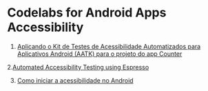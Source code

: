# Codelabs for Android Apps Accessibility

1. [Aplicando o Kit de Testes de Acessibilidade Automatizados para Aplicativos Android (AATK) para o projeto do app Counter](acessibilidade-android-com-testes-automatizados)

2.[Automated Accessibility Testing using Espresso](https://developer.android.com/codelabs/a11y-testing-espresso)

3. [Como iniciar a acessibilidade no Android](https://developer.android.com/codelabs/starting-android-accessibility?hl=pt-br)
